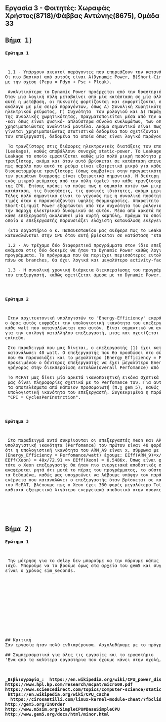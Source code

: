 ## Εργασία 3 - Φοιτητές: Χωραφάς Χρήστος(8718)/Φάββας Αντώνης(8675), Ομάδα 33

## <pre>Βήμα 1)</pre>  


<pre><b>Ερώτημα 1</b></pre>  <br>
 
  
<pre> 1.1 - Υπάρχουν ακεκτοί παράγοντες που επηρεάζουν την κατανάλωση ενέργειας από τον επεξεργαστή (CPU).
Οι πιο βασικοί από αυτούς είναι Α)Dynamic Power, B)Short-Cirquit Power, Γ)Leakage Power και συνδέονται 
με την σχέση (Pcpu = Pdyn + Psc + Pleak).

 Αναλυτικότερα το Dynamic Power προέρχεται από την δραστηριότητα των λογικών πυλών στο εσωτερικό της CPU. 
Όταν μια λογική πύλη μεταβαίνει από μία κατάσταση σε μία άλλη, υπάρχει ροή ενέργειας καθώς για να ολοκληρωθεί 
αυτή η μετάβαση, οι πυκνωτές φορτίζονται και εκφορτίζονται στο εσωτερικό της. Γενικά το Dynamic Power είναι 
ανάλογο με μία σειρά παραγόντων, όπως Α) Συνολική Χωρητικότητα των ηλεκτρονικών διατάξεων, Β) Παροχή 
ηλεκτρικού ρεύματος, Γ) Συχνότητα  του ρολογιού και Δ) Παράγοντα-Δραστηριότητας (Activity-Factor). Ο υπολογισμός 
της συνολικής χωρητικότητας, πραγματοποιείται μέσα από την αποσύνθεση του μοντέλου του επεξεργαστή σε μικρότερα
-και όπως είναι φυσικό- απλούστερα σύνολα κυκλωμάτων, των οποίων η χωρητικότητα είναι πιο εύκολο να υπολογισθεί
χρησιμοποιώντας αναλυτικά μοντέλα. Ακόμα σημαντικό είναι πως ο υπολογισμός του Παράγοντα-Δραστηριότητας, 
γίνεται χρησιμοποιώντας στατιστικά δεδομένα που σχετίζονται με τις απαιτήσεις πρόσβασης (Requests-Access)
του επεξεργαστή, δεδομένα τα οποία όπως είναι λογικό παράγονται από διάφορες προσομοιώσεις.

 Τα τρανζίστορς στις διάφορες ηλεκτρονικές διατάξεις του επεξεργαστή παρουσιάζουν μία ενεργειακή διαρροή 
(Leakage), καθώς αποβάλλουν συνεχώς static-power. To Leakage Power χωρίζεται σε δύο υποκατηγορίες Α) Subthreshold
Leakage το οποίο εμφανίζεται καθώς μία πολύ μικρή ποσότητα ρεύματος ρέει μέσα από το source και το drain του 
τρανζίστορ, ακόμα και όταν αυτό βρίσκεται σε κατάσταση απενεργοποίησης (off-state). Ωστόσο πρέπει να τονιστεί 
πως παρόλο που αυτό το ρεύμα είναι εξαιρετικά μικρό για κάθε τρανζίστορ, αν έχουμε για παράδειγμα εκατομμύρια ή 
δισεκατομμύρια τρανζίστορς (όπως συμβαίνει στην πραγματικότητα στο εσωτερικό των CPU) τότε το άθροισμα όλων αυτών 
των ρευμάτων διαρροής είναι εξαιρετικά σημαντικό. H δεύτερη υποκατηγορία Β) Gate Leakage προέρχεται από την διαρροή 
ενός μικρού ρεύματος από την πύλη (gate) του κάθε τρανζίστορ και διαφοροποιείται αρκετά ανάλογα με την κατάσταση 
της CPU. Επίσης πρέπει να πούμε πως η σημασία αυτών των μικρο-ρευμάτων διαρροής εξαρτάται άμεσα από την
κατάσταση, τις διαστάσεις, τις φυσικές ιδιότητες, ακόμα μερικές φορές και από την θερμοκρασία των τρανζίστορς.
Τέλος πολύ σημαντικό είναι το γεγονός πως η συνολική ποσότητα του Leakage Power φένεται να παρουσιάζει μεγάλες 
τιμές όταν ο παρουσιάζονται υψηλές θερμοκρασίες. Απαραίτητο ειναι να αναφερθεί πως και το Dynamic Power και το 
Short-Cirquit Power εξαρτώνται από την συχνότητα του ρολογιού του επεξεργαστή, ενώ το Leakage Power εξαρτάται από 
την παροχή ηλεκτρικού δυναμικού σε αυτόν. Μέσα από αρκετά πειράματα έχει αποδειχθεί ότι η κατανάλωση ενέργειας για 
κάθε επεξεργαστή ακολουθεί μία κυρτή καμπύλη, πράγμα το οποίο σημαίνει πως υπάρχει μία συχνότητα ρολογιού για την 
οποία ο επεξεργαστής παρουσιάζει ελάχιστη κατανάλωση ενέργειας.

 (Στο εργαστήριο ο κ. Παπαυεσταθίου μας ανέφερε πως το Leakage Power σχετίζεται άμεσα με την ενέργεια που 
καταναλώνεται στην CPU όταν αυτή βρίσκεται σε κατάσταση "stand-by".)
 
 1.2 - Αν τρέχαμε δύο διαφορετικά προγράμματα στον ίδιο επεξεργαστή, ο παράγοντας που θα παρουσίαζε διαφορά 
ανάμεσα στις δύο δοκιμές θα ήταν το Dynamic Power καθώς λογικά θα είχαμε διαφορετικό activity-factor ανάμεσα στα 
προγράμματα. Το πρόγραμμα που θα περιέχει περισσότερες εντολές, προσβάσεις στην μνήμη  και διαδικασίες ελέγχου 
πάνω σε branches, θα έχει λογικά και μεγαλύτερο activity-factor άρα και μεγαλύτερο Dynamic Power.

 1.3 - Η συνολική χρονική διάρκεια διεκπεραίωσης του προγράμματος, έχει σημασία στην συνολική κατανάλωση ενέργειας 
του επεξεργαστή, καθώς σχετίζεται άμεσα με το Dynamic Power.</pre>  
   
   <br><br> 
<pre><b>Ερώτημα 2</b></pre>  <br>
<pre> Στην αρχιτεκτονική υπολογιστών το "Energy-Efficiency" εκφράζεται ως  "Performance per Watt". Αναλυτικότερα 
ο όρος αυτός εκφράζει την υπολογιστική ικανότητα του επεξεργαστή (operations/sec ή Cycles Per Instruction) προς 
κάθε watt που καταναλώνεται απο αυτόν. Είναι σημαντικό να αναφέρουμε πως αυτός ο όρος αποτελεί παράγοντα κλειδί 
για την επιλογή κατάλληλου επεξεργαστή, μιας και σχετίζεται άμεσα με το κόστος λειτουργείας του σε μακροχρόνιο 
επίπεδο.
 
 Στο παραδειγμά που μας δίνεται, ο επεξεργαστής (1) έχει κατανάλωση 5 watt, ενώ ο επεξεργαστής (2) έχει 
 κατανάλωσει 40 watt. O επεξεργαστής που θα προσδώσει στο σύστημα την μεγαλύτερη διάρκεια μπαταρίας είναι αυτός 
 που θα παρουσιάζει και το μεγαλύτερο (Energy_Efficiency = Perfomance/watt). Όπως γίνεται εύκολα αντιληπτό, 
 προκειμένου ο δέυτερος επεξεργαστής να έχει μεγαλύτερο Energy-Efficiency, θα πρέπει να είναι και οχτώ φορές πιο 
 γρήγορος στην διεκπεραίωση εντολών(overall Perfomance) από τον πρώτο.
 
 Το McPAT μας δίνει μία αρκετά ικανοποιητική εικόνα σχετικά με τα watt που καταναλώνει ο επεξεργαστής, ωστόσο δεν 
 μας δίνει πληροφορίες σχετικά με το Perfomance του. Για αυτό εκτός από τα αποτελέσματα του McPAT χρειαζόμαστε και 
 τα αποτελέσματα από κάποιον προσομοιωτή (π.χ gem_5), καθώς εκεί υπάρχουν χρήσιμες πληροφορίες σχετικά με την 
 υπολογιστική ικανότητα του επεξεργαστή. Συγκεκριμένα η παράμετρος που μας ενδιαφέρει είναι η
 "CPI = CyclesPerInstrction".</pre>
 
 

    
   <br><br>
<pre><b>Ερώτημα 3</b></pre>  <br>  

<pre> Στο παραδειγμά αυτό συκρίνονται οι επεξεργαστές Xeon και ARM_A9 έχοντας ως υπόθεση οτι η 
υπολογιστική ικανότητα (Perfomance) του πρώτου είναι 40 φορές μεγαλύτερη από του δέυτερου. Υποθέτουμε 
ότι η υπολογιστική ικανότητα του ARM_A9 είναι x, σύμφωνα με τα δεδομένα της άσκησης και τον τύπο 
(Energy_Efficiency = Perfomance/watt) έχουμε: EEff(ARM_9)=x/2,86 => EEff(ARM_9) = 0.3496x ενώ 
EEff(Xeon) = 40x/72.91 => EEff(Xeon) = 0.5486x. Όπως είναι φανερό αν αυτά ήταν τα δεδομένα της άσκησης 
τότε ο Xeon επεξεργαστής θα ήταν πιο ενεργειακά αποδοτικός σε σχέση με τον ARM_A9, ωστόσο στην εκφώνηση 
αναφέρεται ρητά ότι μετά το πέρας του προγράμματος, το σύστημα δεν απενεργοποιείται, κάτι το οποίο ανατρέπει 
τα δεδομένα, καθώς μας υποχρεώνει να λάβουμε υπόψην τον παράγοντα "Total_Leakage" ο οποίος σχετίζεται με την 
ενέργεια που καταναλώνει ο επεξεργαστής όταν βρίσκεται σε κατάσταση "stand-by". Παρατηρώντας τα αποτελέσματα 
του McPAT, βλέπουμε πως ο Xeon έχει 360 φορές μεγαλύτερο Total_Leakage σε σχέση με τον ARM_A9 γεγονός που τον 
καθιστά εξαιρετικά λιγότερο ενεργειακά αποδοτικό στην συσγκεκριμένη περίπτωση.</pre>
     
<pre>  </pre>
   <br><br>  
     
## <pre>Bήμα 2)</pre>  

<pre><b>Ερώτημα 1</b></pre>  <br>

<pre> Την μέτρηση για το delay δεν μπορούμε να την πάρουμε κάπως από το McPAT, καθώς αυτό δίνει πίσω μόνο 
ισχύ. Μπορούμε να το βρούμε όμως στα αρχεία του gem5 και συγκεκριμένα στο stats.txt, όπου το delay ουσιαστικά
είναι ο χρόνος sim_seconds. 
     
     
     
<br><br>

<br><br><br>


## Κριτική
Σαν εργασία ήταν πολύ ενδιαφέρουσα. Ασχοληθήκαμε με το πρόγραμμα McPAT και σε συνδυασμό με το gem5 πήραμε πληροφορίες για μετρήσεις που αφορούν π.χ. ισχύ, απώλεια αυτής και energy efficiency (χρησιμοποιώντας και το python script για μετατροπή σε ενέργεια). Ψάξαμε σε πολλές βιβλιογραφίες για τους όρους dynamic, leakage και short circuit power και ενισχύσαμε τις γνώσεις που αποκτήσαμε από τα μαθήματα της ηλεκτρονικής, καθώς εδώ είδαμε να εφαρμόζονται στην πράξη. Ήρθαμε σε επαφή με πιο πρακτικά πράγματα, κάτι που δεν μας το δίνουν πολλά μαθήματα στην σχολή, όπως για παράδειγμα οι συχνότητες και οι απώλειες ισχύος των επεξεργαστών και η ταχύτητα εκτέλεσης προγραμμάτων σε διαφορετικές αρχιτεκτονικές τους. Πειραματιστήκαμε με διάφορες αρχιτεκτονικές επεξεργαστών και συνειδητοποιήσαμε ότι δεν παίζει ρόλο μόνο η ταχύτητα εκτέλεσης, αλλά και οι απώλειες ισχύος (leakage). Συγκεκριμένα, υπάρχει δυνατότητα ένας επεξεργαστής να τρέχει πολύ πιο γρήγορα ένα πρόγραμμα, αλλα ταυτόχρονα να έχει πολύ μεγαλύτερο leakage από έναν άλλο, συνεπώς δεν μας συμφέρει. Αυτή την φορά δεν είχαμε στην έγνοια μας τους χρόνους που απαιτούνταν για την εκτέλεση των προσομοιώσεων (downside της προηγούμενης εργασίας), αφού η εργασία αυτή βασίζεται περισσότερο στην κατανόηση θερητικών αντικειμένων, πράγμα που μας χαλάρωσε λίγο. Βέβαια το πρόβλημα με το ανέβασμα των αρχείων στο github επιμένει, ειδικά τώρα που φτιάξαμε και περισσότερο φακέλους, τουλάχιστον όμως επεκτείναμε τις γνώσεις μας σχετικά  με την ωραιοποίηση του README! Εν ολίγοις ήταν μια ευχάριστη, "θεωρητική" εργασία, που πρόσφερε αρκετό ψάξιμο και γνώσεις χρήσιμες.

## Συμπερασματικά για όλες τις εργασίες και το εργαστήριο
'Ενα από τα καλύτερα εργαστήρια που έχουμε κάνει στην σχολή, αφού δεν έχουμε ξαναασχοληθεί με hardware και software, τουλάχιστον σε αυτό τον βαθμό, σε άλλα μαθήματα. Οι εργασίες περιείχαν σωστές οδηγίες για να κατεβάσουμε διάφορα dependencies και pre-requisites και κατανοητές ερωτήσεις, που εμφάνιζαν αυξανόμενο βαθμό δυσκολίας. Σαν ομάδα θεωρούμε το πιο δύσκολο που είχαμε να κάνουμε ήταν να "βρούμε" μια συνάρτηση κόστους για την 2η εργασία, καθώς χρειαζόταν και για την 3η. Τέλος, αξίζει να αναφέρουμε ότι τις φορές που κάτι δεν μας ήταν κατανοητό μέσα από τις βιβλιογραφίες που μας δίνονταν (που ήταν αρκετές), όποιες απορίες είχαμε και μπορούσαμε να ρωτήσουμε μας λύνονταν από τους καθηγητές. <br>

      
<b>_Βιβλιογραφία_<b>:  https://en.wikipedia.org/wiki/CPU_power_dissipation  
https://www.hpl.hp.com/research/mcpat/micro09.pdf  
https://www.sciencedirect.com/topics/computer-science/static-power  
 https://en.wikipedia.org/wiki/CPU_cache  
  https://cirosantilli.com/linux-kernel-module-cheat/?fbclid=IwAR3h1ny5hRoVUIGP1vtOsUAzqXYd69sHBAopwuveHZtTSbd_MFp0B4Nmp8c#gem5-cpu-types  
http://gem5.org/InOrder  
http://www.m5sim.org/SimpleCPU#BaseSimpleCPU  
http://www.gem5.org/docs/html/minor.html
